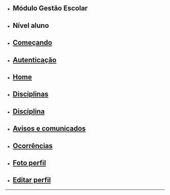 - ## Módulo Gestão Escolar
- ## Nível aluno
- ## [Começando](/api/{{version}}/api-student-getting-started)
- ## [Autenticação](/api/{{version}}/api-student-authentication)
- ## [Home](/api/{{version}}/api-student-home)
- ## [Disciplinas](/api/{{version}}/api-student-disciplines)
- ## [Disciplina](/api/{{version}}/api-student-discipline)
- ## [Avisos e comunicados](/api/{{version}}/api-student-noticeboard)
- ## [Ocorrências](/api/{{version}}/api-student-occurrences)
- ## [Foto perfil](/api/{{version}}/api-student-occurrences)
- ## [Editar perfil](/api/{{version}}/api-student-occurrences)

---